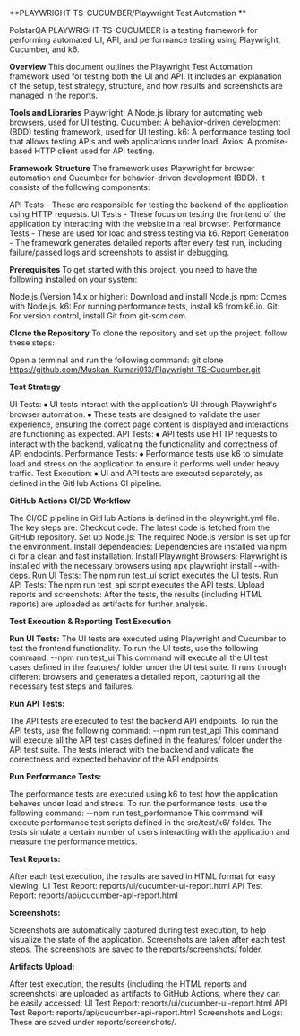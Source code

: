 **PLAYWRIGHT-TS-CUCUMBER/Playwright Test Automation **

PolstarQA
PLAYWRIGHT-TS-CUCUMBER is a testing framework for performing automated UI, API, and performance testing using Playwright, Cucumber, and k6.


**Overview**
This document outlines the Playwright Test Automation framework used for testing both the UI and API. It includes an explanation of the setup, test strategy, structure, and how results and screenshots are managed in the reports.

**Tools and Libraries**
Playwright: A Node.js library for automating web browsers, used for UI testing.
Cucumber: A behavior-driven development (BDD) testing framework, used for UI testing.
k6: A performance testing tool that allows testing APIs and web applications under load.
Axios: A promise-based HTTP client used for API testing.

**Framework Structure**
The framework uses Playwright for browser automation and Cucumber for behavior-driven development (BDD). It consists of the following components:

API Tests - These are responsible for testing the backend of the application using HTTP requests.
UI Tests - These focus on testing the frontend of the application by interacting with the website in a real browser.
Performance Tests - These are used for load and stress testing via k6.
Report Generation - The framework generates detailed reports after every test run, including failure/passed logs and screenshots to assist in debugging.

**Prerequisites**
To get started with this project, you need to have the following installed on your system:

Node.js (Version 14.x or higher): Download and install Node.js
npm: Comes with Node.js.
k6: For running performance tests, install k6 from k6.io.
Git: For version control, install Git from git-scm.com.


**Clone the Repository**
To clone the repository and set up the project, follow these steps:

Open a terminal and run the following command: git clone https://github.com/Muskan-Kumari013/Playwright-TS-Cucumber.git

**Test Strategy**

UI Tests:
⦁	UI tests interact with the application’s UI through Playwright's browser automation.
⦁	These tests are designed to validate the user experience, ensuring the correct page content is displayed and interactions are functioning as expected.
API Tests:
⦁	API tests use HTTP requests to interact with the backend, validating the functionality and correctness of API endpoints.
Performance Tests:
⦁	Performance tests use k6 to simulate load and stress on the application to ensure it performs well under heavy traffic.
Test Execution:
⦁	UI and API tests are executed separately, as defined in the GitHub Actions CI pipeline.

**GitHub Actions CI/CD Workflow**

The CI/CD pipeline in GitHub Actions is defined in the playwright.yml file. The key steps are:
Checkout code: The latest code is fetched from the GitHub repository.
Set up Node.js: The required Node.js version is set up for the environment.
Install dependencies: Dependencies are installed via npm ci for a clean and fast installation.
Install Playwright Browsers: Playwright is installed with the necessary browsers using npx playwright install --with-deps.
Run UI Tests: The npm run test_ui script executes the UI tests.
Run API Tests: The npm run test_api script executes the API tests.
Upload reports and screenshots: After the tests, the results (including HTML reports) are uploaded as artifacts for further analysis.

**Test Execution & Reporting**
**Test Execution**

**Run UI Tests:**
The UI tests are executed using Playwright and Cucumber to test the frontend functionality.
To run the UI tests, use the following command:
--npm run test_ui
This command will execute all the UI test cases defined in the features/ folder under the UI test suite. It runs through different browsers and generates a detailed report, capturing all the necessary test steps and failures.

**Run API Tests:**

The API tests are executed to test the backend API endpoints.
To run the API tests, use the following command:
--npm run test_api
This command will execute all the API test cases defined in the features/ folder under the API test suite. The tests interact with the backend and validate the correctness and expected behavior of the API endpoints.

**Run Performance Tests:**

The performance tests are executed using k6 to test how the application behaves under load and stress.
To run the performance tests, use the following command:
--npm run test_performance
This command will execute performance test scripts defined in the src/test/k6/ folder. The tests simulate a certain number of users interacting with the application and measure the performance metrics.


**Test Reports:**

After each test execution, the results are saved in HTML format for easy viewing:
UI Test Report: reports/ui/cucumber-ui-report.html
API Test Report: reports/api/cucumber-api-report.html

**Screenshots:**

Screenshots are automatically captured during test execution, to help visualize the state of the application. Screenshots are taken after each test steps. The screenshots are saved to the reports/screenshots/ folder.

**Artifacts Upload:**

After test execution, the results (including the HTML reports and screenshots) are uploaded as artifacts to GitHub Actions, where they can be easily accessed:
UI Test Report: reports/ui/cucumber-ui-report.html
API Test Report: reports/api/cucumber-api-report.html
Screenshots and Logs: These are saved under reports/screenshots/.







